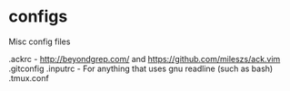 configs
=======

Misc config files

.ackrc - http://beyondgrep.com/ and https://github.com/mileszs/ack.vim 
.gitconfig
.inputrc - For anything that uses gnu readline (such as bash)
.tmux.conf
